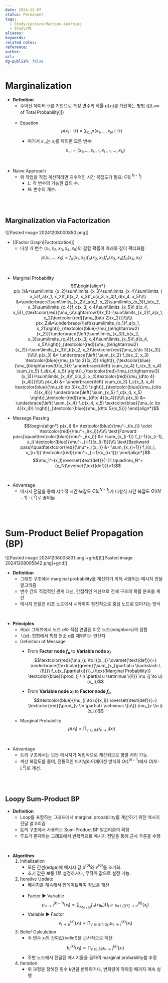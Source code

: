 ```yaml
---
date: 2024-12-07
status: Permanent
tags:
  - Study/Lecture/Machine-Learning
  - Study/ML
aliases: 
keywords: 
related notes: 
reference: 
author: 
url: 
dg-publish: false
---
```

# Marginalization
- **Definition**
	- 주어진 데이터 $\mathcal{D}$를 기반으로 특정 변수의 확률 $p(x_i)$를 계산하는 방법 ([[Law of Total Probability]])<br><br>
	- Equation
	  $$p(x_i \mid \mathcal{D}) = \sum_{x_{-i}} p(x_1, \ldots, x_N \mid \mathcal{D})$$
		- 여기서 $x_{-i}$는 $x_i$를 제외한 모든 변수:
		  $$x_{-i} = (x_1, \ldots, x_{i-1}, x_{i+1}, \ldots, x_N)$$

<br>

- Naive Approach
	- 위 작업을 직접 계산하려면 지수적인 시간 복잡도가 필요: $O(L^{N-1})$
		- $L$: 각 변수의 가능한 값의 수.
		- $N$: 변수의 개수.

<br><br>

## Marginalization via Factorization
![[Pasted image 20241208000850.png]]

- [[Factor Graph|Factorization]]
	- 다섯 개 변수 $(x_1, x_2, x_3, x_4, x_5)$의 결합 확률이 아래와 같이 팩터화됨:
	  $$p(x_1, \ldots, x_5) = f_a(x_1, x_2) f_b(x_2, x_3) f_c(x_3, x_4) f_d(x_4, x_5)$$

<br>

- Marginal Probability
	$$\begin{align*}
	p(x_1)&=\sum\limits_{x_2}\sum\limits_{x_3}\sum\limits_{x_4}\sum\limits_{x_5}f_a(x_1, x_2)f_b(x_2, x_3)f_c(x_3, x_4)f_d(x_4, x_5)\\\\
	&=\underbrace{\sum\limits_{x_2}f_a(x_1, x_2)\sum\limits_{x_3}f_b(x_2, x_3)\sum\limits_{x_4}f_c(x_3, x_4)\sum\limits_{x_5}f_d(x_4, x_5)}_{\textcolor{red}{\mu_{a\rightarrow1}(x_1)}=\sum\limits_{x_2}f_a(x_1, x_2)\textcolor{red}{\mu_{b\to 2}(x_2)}}\\\\\\
	p(x_2)&=\underbrace{\left(\sum\limits_{x_1}f_a(x_1, x_2)\right)}_{\textcolor{blue}{\mu_{a\rightarrow2}(x_2)}}\underbrace{\left(\sum\limits_{x_3}f_b(x_2, x_3)\sum\limits_{x_4}f_c(x_3, x_4)\sum\limits_{x_5}f_d(x_4, x_5)\right)}_{\textcolor{red}{\mu_{b\rightarrow2}(x_2)}=\sum\limits_{x_3}f_b(x_2, x_3)\textcolor{red}{\mu_{c\to 3}(x_3)} }\\\\\\
	p(x_3) &= \underbrace{\left( \sum_{x_2} f_b(x_2, x_3) \textcolor{blue}{\mu_{a \to 2}(x_2)} \right)}_{\textcolor{blue}{\mu_{b\rightarrow3}(x_3)}} \underbrace{\left( \sum_{x_4} f_c(x_3, x_4) \sum_{x_5} f_d(x_4, x_5) \right)}_{\textcolor{red}{\mu_{c\rightarrow3}(x_3)}=\sum\limits_{x_4}f_c(x_3, x_4)\textcolor{red}{\mu_{d\to 4}(x_4)}}\\\\\\
	p(x_4) &= \underbrace{\left( \sum_{x_3} f_c(x_3, x_4) \textcolor{blue}{\mu_{b \to 3}(x_3)} \right)}_{\textcolor{blue}{\mu_{c\to 4}(x_4)}} \underbrace{\left( \sum_{x_5} f_d(x_4, x_5) \right)}_\textcolor{red}{\mu_{d\to 4}(x_4)}\\\\\\
	p(x_5) &= \underbrace{\left( \sum_{x_4} f_d(x_4, x_5) \textcolor{blue}{\mu_{c \to 4}(x_4)} \right)}_{\textcolor{blue}{\mu_{d\to 5}(x_5)}}
	\end{align*}$$

- Message Passing
	$$\begin{align*}
	p(x_i) &= \textcolor{blue}{\mu^-_i(x_i)} \cdot \textcolor{red}{\mu^+_i(x_i)}\\\\\\
	\text{Forward pass}\quad\textcolor{blue}{\mu^-_i(x_i)} &= \sum_{x_{i-1}} f_{i-1}(x_{i-1}, x_i) \textcolor{blue}{\mu^-_{i-1}(x_{i-1})}\\\\
	\text{Backward pass}\quad\textcolor{red}{\mu^+_i(x_i)} &= \sum_{x_{i+1}} f_i(x_i, x_{i+1}) \textcolor{red}{\mu^+_{i+1}(x_{i+1}})
	\end{align*}$$
	$$\mu_1^-(x_1)\overset{\text{def}}{=}1,\quad\mu_N^+(x_N)\overset{\text{def}}{=1}$$

<br>

- Advantage
	- 메시지 전달을 통해 지수적 시간 복잡도 $O(L^{N-1})$가 다항식 시간 복잡도 $O((N-1) \cdot L^2)$로 줄어듦.

<br><br>

# Sum-Product Belief Propagation (BP)
![[Pasted image 20241208005831.png|+grid]]![[Pasted image 20241208005842.png|+grid]]

- **Definition**
	- 그래프 구조에서 marginal probability를 계산하기 위해 사용되는 메시지 전달 알고리즘
	- 변수 간의 직접적인 관계 대신, 간접적인 계산으로 전체 구조의 확률 분포를 계산
	- 메시지 전달은 리프 노드에서 시작하여 점진적으로 중심 노드로 모아지는 방식

<br>

- **Principles**
	- $\partial(a)$: 그래프에서 노드 $a$와 직접 연결된 이웃 노드(neighbors)의 집합
	- $\backslash\{a\}$: 집합에서 특정 원소 $a$를 제외하는 연산자
	- Definition of Message
		- From **Factor node $f_u$** to **Variable node $x_i$**
		  $$\textcolor{red}{\mu_{u \to i}(x_i)} \overset{\text{def}}{=} \underbrace{\textcolor{green}{\sum_{x_{\partial u \backslash \{i\}}} f_u(x_{\partial u})}}_{\text{Marginal Probability}} \textcolor{blue}{\prod_{j \in \partial u \setminus \{i\}} \nu_{j \to u}(x_j)}$$

		- From **Variable node $x_i$** to **Factor node $f_u$**
		  $$\textcolor{blue}{\nu_{i \to u}(x_i)} \overset{\text{def}}{=} \textcolor{red}{\prod_{v \in \partial i \setminus \{u\}} \mu_{v \to i}(x_i)}$$
	- Marginal Probability
	  $$p(x_i) = \prod_{v \in \partial i} \mu_{v \to i}(x_i)$$

<br>

- Advantage
	- 트리 구조에서는 모든 메시지가 독립적으로 계산되므로 병렬 처리 가능.
	- 계산 복잡도를 줄여, 전통적인 마지널라이제이션 방식의 $O(L^{N-1})$에서 $O(N \cdot L^2)$로 개선.

<br><br>

## Loopy Sum-Product BP
- **Definition**
	- Loop를 포함하는 그래프에서 marginal probability를 계산하기 위한 메시지 전달 알고리즘
	- 트리 구조에서 사용하는 Sum-Product BP 알고리즘의 확장
	- 루프가 존재하는 그래프에서 반복적으로 메시지 전달을 통해 근사 추론을 수행

<br>

- **Algorithm**
	1. Initialization
		- 모든 간선(edge)에 메시지 값 $\mu^{(0)}$와 $\nu^{(0)}$를 초기화.
		- 초기 값은 보통 **1**로 설정하거나, 무작위 값으로 설정 가능.
	2. Iterative Update
		- 메시지를 계속해서 업데이트하여 정보를 개선<br><br>
		- Factor ▶ Variable
		  $$\mu_{u \to i}^{(k+1)}(x_i) \propto \sum_{x_{\partial u \setminus \{i\}}} f_u(x_{\partial u}) \prod_{j \in \partial u \setminus \{i\}} \nu_{j \to u}^{(k)}(x_j)$$
		- Variable ▶ Factor
			$$\nu_{i \to u}^{(k)}(x_i) \propto \prod_{v \in \partial i \setminus \{u\}} \mu_{v \to i}^{(k)}(x_i)$$
	3. Belief Calculation
		- 각 변수 $x_i$의 신뢰값(belief)을 근사적으로 계산:
		  $$b_i^{(k)}(x_i) \propto \prod_{v \in \partial i} \mu_{v \to i}^{(k)}(x_i)$$
		- 주변 노드에서 전달된 메시지들을 곱하여 marginal probability를 추정
	4. Iteration
		- 위 과정을 정해진 횟수 $k$만큼 반복하거나, 변화량이 작아질 때까지 계속 실행
